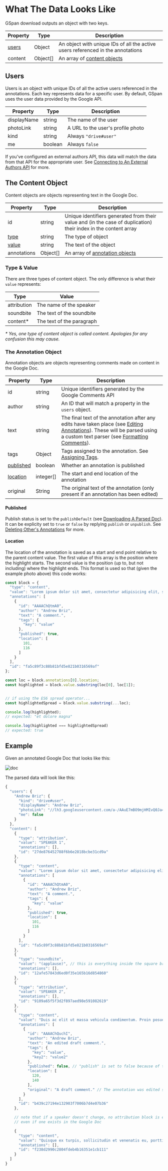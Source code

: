 # What The Data Looks Like

GSpan download outputs an object with two keys.

| Property | Type| Description |
| --- | --- | -- |
| [users](#users) | Object | An object with unique IDs of all the active users referenced in the annotations |
| content | Object\[\] | An array of [content objects](#the-content-object) |

## Users
Users is an object with unique IDs of all the active users referenced in the annotations. Each key represents data for a specific user. By default, GSpan uses the user data provided by the Google API.

| Property | Type | Description |
| --- | --- | --- |
| displayName | string | The name of the user |
| photoLink | string | A URL to the user's profile photo |
| kind | string | Always `"drive#user"` |
| me | boolean | Always `false` |

If you've configured an external authors API, this data will match the data from that API for the appropriate user. See [Connecting to An External Authors API](DownloadingADoc.md#connecting-to-an-external-authors-api) for more.

## The Content Object
Content objects are objects representing text in the Google Doc.

| Property | Type |Description |
| --- | --- | -- |
| id | string | Unique identifiers generated from their value and (in the case of duplication) their index in the content array
| [type](#type--value) | string | The type of object |
| [value](#type--value) | string | The text of the object |
| annotations | Object\[\] | An array of [annotation objects](#the-annotation-object) |

### Type & Value
There are three types of content object. The only difference is what their `value` represents:

| Type | Value
| --- | --- |
| attribution | The name of the speaker |
| soundbite | The text of the soundbite |
| content* | The text of the paragraph |

<em>* Yes, one type of content object is called content. Apologies for any confusion this may cause.</em>

### The Annotation Object
Annotation objects are objects representing comments made on content in the Google Doc.

| Property | Type |Description |
| --- | --- | -- |
| id | string | Unique identifiers generated by the Google Comments API
| author | string | An ID that will match a property in the `users` object. |
| text | string | The final text of the annotation after any edits have taken place (see [Editing Annotations](AnnotatingDocs.md#editing-others-annotations)). These will be parsed using a custom text parser (see [Formatting Comments](docs/FormattingComments.md)). |
| tags | Object | Tags assigned to the annotation. See [Assigning Tags](AnnotatingDocs.md#assigning-tags).  |
| [published](#published) | boolean | Whether an annotation is published |
| [location](#location) | integer\[\] | The start and end location of the annotation |
| original | String | The original text of the annotation (only present if an annotation has been edited)|

#### Published
Publish status is set to the `publishDefault` (see [Downloading A Parsed Doc](docs/DownloadingADoc.md)). It can be explicity set to `true` or `false` by replying `publish` or `unpublish`. See [Deleting Other's Annotations](AnnotatingDocs.md#deleting-others-annotations) for more.

#### Location
The location of the annotation is saved as a start and end point relative to the parent content value. The first value of this array is the position where the highlight starts. The second value is the position (up to, but not including) where the highlight ends. This format is used so that (given the example photo above) this code works:

```javascript
const block = {
  "type": "content",
  "value": "Lorem ipsum dolor sit amet, consectetur adipisicing elit, sed do eiusmod tempor incididunt ut labore et dolore magna aliqua. Ut enim ad minim veniam, quis nostrud exercitation ullamco laboris nisi ut aliquip ex ea commodo consequat. Duis aute irure dolor in reprehenderit in voluptate velit esse cillum dolore eu fugiat nulla pariatur. Excepteur sint occaecat cupidatat non proident, sunt in culpa qui officia deserunt mollit anim id est laborum.",
  "annotations": [
    {
      "id": "AAAAChQtmA0",
      "author": "Andrew Briz",
      "text": "A comment.",
      "tags": {
        "key": "value"
      },
      "published": true,
      "location": [
        101,
        116
      ]
    }
  ],
  "id": "fa5c89f3c88b81bfd5e821b0316569af"
};

const loc = block.annotations[0].location;
const highlighted = block.value.substring(loc[0], loc[1]);


// if using the ES6 spread operator...
const highlightedSpread = block.value.substring(...loc);

console.log(highlighted);
// expected: "et dolore magna"

console.log(highlighted === highlightedSpread)
// expected: true
```

## Example

Given an annotated Google Doc that looks like this:

![doc](images/doc.jpg)

The parsed data will look like this:

```javascript
{
  "users": {
    "Andrew Briz": {
      "kind": "drive#user",
      "displayName": "Andrew Briz",
      "photoLink": "//lh3.googleusercontent.com/a-/AAuE7mBO9mjHMIvQ0Ja4mXCbm1r3R5Sl66FyCT-arfkWCg=s96-k-no",
      "me": false
    }
  },
  "content": [
    {
      "type": "attribution",
      "value": "SPEAKER 1",
      "annotations": [],
      "id": "27de876452788f6b6e2818bcbe31cd9a"
    },
    {
      "type": "content",
      "value": "Lorem ipsum dolor sit amet, consectetur adipisicing elit, sed do eiusmod tempor incididunt ut labore et dolore magna aliqua. Ut enim ad minim veniam, quis nostrud exercitation ullamco laboris nisi ut aliquip ex ea commodo consequat. Duis aute irure dolor in reprehenderit in voluptate velit esse cillum dolore eu fugiat nulla pariatur. Excepteur sint occaecat cupidatat non proident, sunt in culpa qui officia deserunt mollit anim id est laborum.",
      "annotations": [
        {
          "id": "AAAAChQtmA0",
          "author": "Andrew Briz",
          "text": "A comment.",
          "tags": {
            "key": "value"
          },
          "published": true,
          "location": [
            101,
            116
          ]
        }
      ],
      "id": "fa5c89f3c88b81bfd5e821b0316569af"
    },
    {
      "type": "soundbite",
      "value": "(applause)", // this is everything inside the square brackets, including the parentheses
      "annotations": [],
      "id": "12afe57843d6ed0f35e165b16d854860"
    },
    {
      "type": "attribution",
      "value": "SPEAKER 2",
      "annotations": [],
      "id": "9109a65f5f3d2f897aed98e591082619"
    },
    {
      "type": "content",
      "value": "Duis ac elit ut massa vehicula condimentum. Proin posuere massa sed dapibus varius. Suspendisse aliquet aliquam lectus. Cras quis leo neque. Vestibulum tristique consectetur enim, vel semper ligula ullamcorper auctor. Praesent rutrum metus quis efficitur posuere. Sed eros massa, tempus a luctus eu, feugiat vel nisl.",
      "annotations": [
        {
          "id": "AAAAChQuchI",
          "author": "Andrew Briz",
          "text": "An edited draft comment.",
          "tags": {
            "key": "value",
            "key2": "value2"
          },
          "published": false, // "publish" is set to false because of the "unpublish" reply
          "location": [
            120,
            140
          ],
          "original": "A draft comment." // The annotation was edited so there is an "original" key
        }
      ],
      "id": "b439c27194e132903f7006b7d4e07b36"
    },

    // note that if a speaker doesn't change, no attribution block is exported
    // even if one exists in the Google Doc

    {
      "type": "content",
      "value": "Quisque ex turpis, sollicitudin et venenatis eu, porttitor sit amet leo. Sed dapibus, sem a venenatis luctus, sem urna eleifend enim, non dignissim ante ante quis mi. Mauris sodales sem ut erat rhoncus, nec dignissim eros mollis. Mauris venenatis finibus lectus, id dignissim lectus volutpat nec.",
      "annotations": [],
      "id": "f238d2990c2804fdeb4b16351e1cb111"
    }
  ]
}
```

